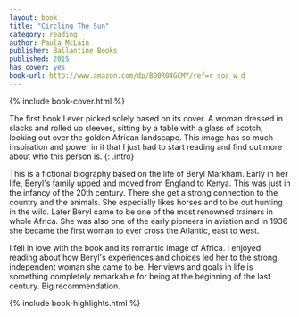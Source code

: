 ```yaml
---
layout: book
title: "Circling The Sun"
category: reading
author: Paula McLain
publisher: Ballantine Books
published: 2015
has_cover: yes
book-url: http://www.amazon.com/dp/B00R04GCMY/ref=r_soa_w_d
---
```

{% include book-cover.html %}

The first book I ever picked solely based on its cover. A woman dressed in slacks and  rolled up sleeves, sitting by a table with a glass of scotch, looking out over the golden African landscape. This image has so much inspiration and power in it that I just had to start reading and find out more about who this person is.
{: .intro}

This is a fictional biography based on the life of Beryl Markham. Early in her life, Beryl's family upped and moved from England to Kenya. This was just in the infancy of the 20th century. There she get a strong connection to the country and the animals. She especially likes horses and to be out hunting in the wild. Later Beryl came to be one of the most renowned trainers in whole Africa. She was also one of the early pioneers in aviation and in 1936 she became the first woman to ever cross the Atlantic, east to west.

I fell in love with the book and its romantic image of Africa. I enjoyed reading about how Beryl's experiences and choices led her to the strong, independent woman she came to be. Her views and goals in life is something completely remarkable for being at the beginning of the last century. Big recommendation.

{% include book-highlights.html %}
